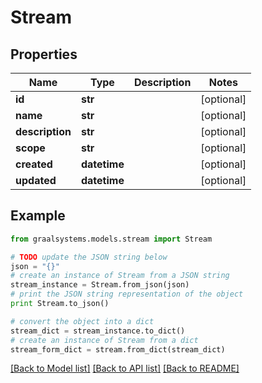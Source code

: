# Stream


## Properties

Name | Type | Description | Notes
------------ | ------------- | ------------- | -------------
**id** | **str** |  | [optional] 
**name** | **str** |  | [optional] 
**description** | **str** |  | [optional] 
**scope** | **str** |  | [optional] 
**created** | **datetime** |  | [optional] 
**updated** | **datetime** |  | [optional] 

## Example

```python
from graalsystems.models.stream import Stream

# TODO update the JSON string below
json = "{}"
# create an instance of Stream from a JSON string
stream_instance = Stream.from_json(json)
# print the JSON string representation of the object
print Stream.to_json()

# convert the object into a dict
stream_dict = stream_instance.to_dict()
# create an instance of Stream from a dict
stream_form_dict = stream.from_dict(stream_dict)
```
[[Back to Model list]](../README.md#documentation-for-models) [[Back to API list]](../README.md#documentation-for-api-endpoints) [[Back to README]](../README.md)


